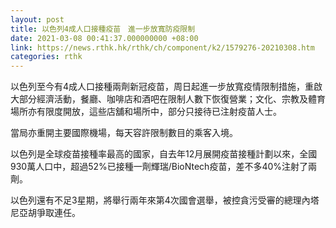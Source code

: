 ```yaml
---
layout: post
title: 以色列4成人口接種疫苗　進一步放寬防疫限制
date: 2021-03-08 00:41:37.000000000 +08:00
link: https://news.rthk.hk/rthk/ch/component/k2/1579276-20210308.htm
categories: rthk
---
```


以色列至今有4成人口接種兩劑新冠疫苗，周日起進一步放寬疫情限制措施，重啟大部分經濟活動，餐廳、咖啡店和酒吧在限制人數下恢復營業；文化、宗教及體育場所亦有限度開放，這些店舖和場所中，部分只接待已注射疫苗人士。

當局亦重開主要國際機場，每天容許限制數目的乘客入境。

以色列是全球疫苗接種率最高的國家，自去年12月展開疫苗接種計劃以來，全國930萬人口中，超過52%已接種一劑輝瑞/BioNtech疫苗，差不多40%注射了兩劑。

以色列還有不足3星期，將舉行兩年來第4次國會選舉，被控貪污受審的總理內塔尼亞胡爭取連任。
